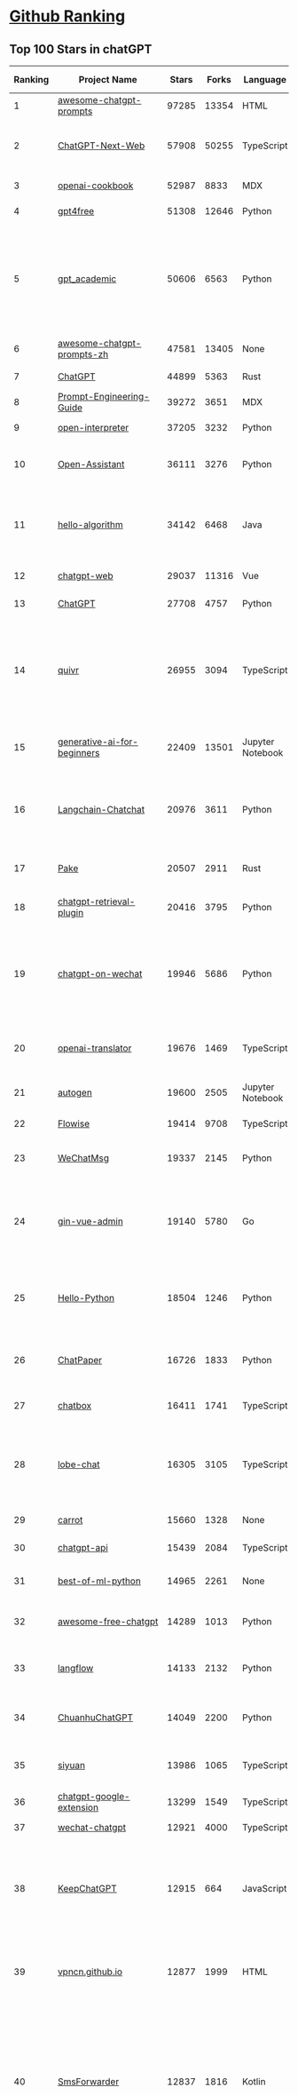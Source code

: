 [Github Ranking](../README.md)
==========

## Top 100 Stars in chatGPT

| Ranking | Project Name | Stars | Forks | Language | Open Issues | Description | Last Commit |
| ------- | ------------ | ----- | ----- | -------- | ----------- | ----------- | ----------- |
| 1 | [awesome-chatgpt-prompts](https://github.com/f/awesome-chatgpt-prompts) | 97285 | 13354 | HTML | 0 | This repo includes ChatGPT prompt curation to use ChatGPT better. | 2024-01-10T11:37:43Z |
| 2 | [ChatGPT-Next-Web](https://github.com/ChatGPTNextWeb/ChatGPT-Next-Web) | 57908 | 50255 | TypeScript | 81 | A cross-platform ChatGPT/Gemini UI (Web / PWA / Linux / Win / MacOS). 一键拥有你自己的跨平台 ChatGPT/Gemini 应用。 | 2024-01-12T17:32:16Z |
| 3 | [openai-cookbook](https://github.com/openai/openai-cookbook) | 52987 | 8833 | MDX | 25 | Examples and guides for using the OpenAI API | 2024-01-12T20:30:16Z |
| 4 | [gpt4free](https://github.com/xtekky/gpt4free) | 51308 | 12646 | Python | 110 | The official gpt4free repository \| various collection of powerful language models | 2024-01-12T15:14:19Z |
| 5 | [gpt_academic](https://github.com/binary-husky/gpt_academic) | 50606 | 6563 | Python | 153 | 为ChatGPT/GLM提供实用化交互界面，特别优化论文阅读/润色/写作体验，模块化设计，支持自定义快捷按钮&函数插件，支持Python和C++等项目剖析&自译解功能，PDF/LaTex论文翻译&总结功能，支持并行问询多种LLM模型，支持chatglm2等本地模型。兼容文心一言, moss, llama2, rwkv, claude2, 通义千问, 书生, 讯飞星火等。 | 2024-01-13T00:33:26Z |
| 6 | [awesome-chatgpt-prompts-zh](https://github.com/PlexPt/awesome-chatgpt-prompts-zh) | 47581 | 13405 | None | 38 | ChatGPT 中文调教指南。各种场景使用指南。学习怎么让它听你的话。 | 2023-12-06T17:31:31Z |
| 7 | [ChatGPT](https://github.com/lencx/ChatGPT) | 44899 | 5363 | Rust | 558 | 🔮 ChatGPT Desktop Application (Mac, Windows and Linux) | 2024-01-06T22:15:36Z |
| 8 | [Prompt-Engineering-Guide](https://github.com/dair-ai/Prompt-Engineering-Guide) | 39272 | 3651 | MDX | 39 | 🐙 Guides, papers, lecture, notebooks and resources for prompt engineering | 2024-01-12T05:00:25Z |
| 9 | [open-interpreter](https://github.com/KillianLucas/open-interpreter) | 37205 | 3232 | Python | 158 | A natural language interface for computers | 2024-01-12T19:49:35Z |
| 10 | [Open-Assistant](https://github.com/LAION-AI/Open-Assistant) | 36111 | 3276 | Python | 221 | OpenAssistant is a chat-based assistant that understands tasks, can interact with third-party systems, and retrieve information dynamically to do so. | 2024-01-06T18:47:41Z |
| 11 | [hello-algorithm](https://github.com/geekxh/hello-algorithm) | 34142 | 6468 | Java | 9 | 🌍 针对小白的算法训练 \| 包括四部分：①.大厂面经 ②.力扣图解  ③.千本开源电子书 ④.百张技术思维导图（项目花了上百小时，希望可以点 star 支持，🌹感谢~）推荐免费ChatGPT使用网站 | 2023-06-13T04:13:17Z |
| 12 | [chatgpt-web](https://github.com/Chanzhaoyu/chatgpt-web) | 29037 | 11316 | Vue | 7 | 用 Express 和  Vue3 搭建的 ChatGPT 演示网页 | 2024-01-10T11:38:21Z |
| 13 | [ChatGPT](https://github.com/acheong08/ChatGPT) | 27708 | 4757 | Python | 11 | Reverse engineered ChatGPT API | 2023-08-02T06:02:10Z |
| 14 | [quivr](https://github.com/StanGirard/quivr) | 26955 | 3094 | TypeScript | 58 | Your GenAI Second Brain 🧠  A personal productivity assistant (RAG) ⚡️🤖 Chat with your docs (PDF, CSV, ...)  & apps using Langchain, GPT 3.5 / 4 turbo, Private, Anthropic, VertexAI, Ollama, LLMs, that you can share with users !  Local & Private alternative to OpenAI GPTs & ChatGPT powered by retrieval-augmented generation. YCombinator - YC W24 | 2024-01-10T13:17:00Z |
| 15 | [generative-ai-for-beginners](https://github.com/microsoft/generative-ai-for-beginners) | 22409 | 13501 | Jupyter Notebook | 11 | 12 Lessons, Get Started Building with Generative AI  🔗 https://microsoft.github.io/generative-ai-for-beginners/ | 2024-01-12T14:03:19Z |
| 16 | [Langchain-Chatchat](https://github.com/chatchat-space/Langchain-Chatchat) | 20976 | 3611 | Python | 12 | Langchain-Chatchat（原Langchain-ChatGLM）基于 Langchain 与 ChatGLM 等语言模型的本地知识库问答 \| Langchain-Chatchat (formerly langchain-ChatGLM), local knowledge based LLM (like ChatGLM) QA app with langchain  | 2024-01-12T08:58:48Z |
| 17 | [Pake](https://github.com/tw93/Pake) | 20507 | 2911 | Rust | 9 | 🤱🏻 Turn any webpage into a desktop app with Rust.  🤱🏻 利用 Rust 轻松构建轻量级多端桌面应用 | 2024-01-11T15:54:32Z |
| 18 | [chatgpt-retrieval-plugin](https://github.com/openai/chatgpt-retrieval-plugin) | 20416 | 3795 | Python | 136 | The ChatGPT Retrieval Plugin lets you easily find personal or work documents by asking questions in natural language. | 2023-12-26T04:04:08Z |
| 19 | [chatgpt-on-wechat](https://github.com/zhayujie/chatgpt-on-wechat) | 19946 | 5686 | Python | 258 | 基于大模型搭建的微信聊天机器人，同时支持微信、企业微信、公众号、飞书接入，可选择GPT3.5/GPT4.0/Claude/文心一言/讯飞星火/通义千问/Gemini/LinkAI，能处理文本、语音和图片，访问操作系统和互联网，支持基于自有知识库进行定制企业智能客服。 | 2024-01-12T18:08:23Z |
| 20 | [openai-translator](https://github.com/openai-translator/openai-translator) | 19676 | 1469 | TypeScript | 326 | 基于 ChatGPT API 的划词翻译浏览器插件和跨平台桌面端应用    -    Browser extension and cross-platform desktop application for translation based on ChatGPT API. | 2024-01-12T02:39:16Z |
| 21 | [autogen](https://github.com/microsoft/autogen) | 19600 | 2505 | Jupyter Notebook | 337 | Enable Next-Gen Large Language Model Applications. Join our Discord: https://discord.gg/pAbnFJrkgZ | 2024-01-13T01:02:38Z |
| 22 | [Flowise](https://github.com/FlowiseAI/Flowise) | 19414 | 9708 | TypeScript | 270 | Drag & drop UI to build your customized LLM flow | 2024-01-12T11:39:52Z |
| 23 | [WeChatMsg](https://github.com/LC044/WeChatMsg) | 19337 | 2145 | Python | 31 | 提取微信聊天记录，将其导出成HTML、Word、CSV文档永久保存，对聊天记录进行分析生成年度聊天报告 | 2024-01-12T12:03:22Z |
| 24 | [gin-vue-admin](https://github.com/flipped-aurora/gin-vue-admin) | 19140 | 5780 | Go | 31 | 基于vite+vue3+gin搭建的开发基础平台（支持TS,JS混用），集成jwt鉴权，权限管理，动态路由，显隐可控组件，分页封装，多点登录拦截，资源权限，上传下载，代码生成器，表单生成器,chatGPT自动查表等开发必备功能。 | 2024-01-12T16:15:17Z |
| 25 | [Hello-Python](https://github.com/mouredev/Hello-Python) | 18504 | 1246 | Python | 12 | Curso para aprender el lenguaje de programación Python desde cero y para principiantes. 75 clases, 37 horas en vídeo, código, proyectos y grupo de chat. Fundamentos, frontend, backend, testing, IA... | 2023-12-15T14:28:28Z |
| 26 | [ChatPaper](https://github.com/kaixindelele/ChatPaper) | 16726 | 1833 | Python | 63 | Use ChatGPT to summarize the arXiv papers. 全流程加速科研，利用chatgpt进行论文全文总结+专业翻译+润色+审稿+审稿回复 | 2024-01-10T12:03:59Z |
| 27 | [chatbox](https://github.com/Bin-Huang/chatbox) | 16411 | 1741 | TypeScript | 224 | Chatbox is a desktop client for ChatGPT, Claude and other LLMs, available on Windows, Mac, Linux | 2024-01-10T14:15:30Z |
| 28 | [lobe-chat](https://github.com/lobehub/lobe-chat) | 16305 | 3105 | TypeScript | 124 | 🤖 Lobe Chat - an open-source, high-performance chatbot framework that supports speech synthesis, multimodal, and extensible Function Call plugin system. Supports one-click free deployment of your private ChatGPT/LLM web application. | 2024-01-13T03:01:58Z |
| 29 | [carrot](https://github.com/xx025/carrot) | 15660 | 1328 | None | 5 | Free ChatGPT Site List 这儿为你准备了众多免费好用的ChatGPT镜像站点 | 2024-01-11T12:21:25Z |
| 30 | [chatgpt-api](https://github.com/transitive-bullshit/chatgpt-api) | 15439 | 2084 | TypeScript | 61 | Node.js client for the official ChatGPT API. 🔥 | 2023-12-29T04:07:25Z |
| 31 | [best-of-ml-python](https://github.com/ml-tooling/best-of-ml-python) | 14965 | 2261 | None | 18 | 🏆 A ranked list of awesome machine learning Python libraries. Updated weekly. | 2024-01-11T18:27:34Z |
| 32 | [awesome-free-chatgpt](https://github.com/LiLittleCat/awesome-free-chatgpt) | 14289 | 1013 | Python | 20 | 🆓免费的 ChatGPT 镜像网站列表，持续更新。List of free ChatGPT mirror sites, continuously updated.  | 2024-01-08T15:49:12Z |
| 33 | [langflow](https://github.com/logspace-ai/langflow) | 14133 | 2132 | Python | 101 | ⛓️ Langflow is a UI for LangChain, designed with react-flow to provide an effortless way to experiment and prototype flows. | 2024-01-12T01:03:47Z |
| 34 | [ChuanhuChatGPT](https://github.com/GaiZhenbiao/ChuanhuChatGPT) | 14049 | 2200 | Python | 87 | GUI for ChatGPT API and many LLMs. Supports agents, file-based QA, GPT finetuning and query with web search. All with a neat UI. | 2024-01-12T06:30:29Z |
| 35 | [siyuan](https://github.com/siyuan-note/siyuan) | 13986 | 1065 | TypeScript | 68 | A privacy-first, self-hosted, fully open source personal knowledge management software, written in typescript and golang. | 2024-01-13T03:10:58Z |
| 36 | [chatgpt-google-extension](https://github.com/wong2/chatgpt-google-extension) | 13299 | 1549 | TypeScript | 94 | This project is deprecated. Check my new project ChatHub: | 2023-10-25T09:48:26Z |
| 37 | [wechat-chatgpt](https://github.com/fuergaosi233/wechat-chatgpt) | 12921 | 4000 | TypeScript | 53 | Use ChatGPT On Wechat via wechaty | 2023-05-05T20:16:17Z |
| 38 | [KeepChatGPT](https://github.com/xcanwin/KeepChatGPT) | 12915 | 664 | JavaScript | 119 | 这是一款提高ChatGPT的数据安全能力和效率的插件。并且免费共享大量创新功能，如：自动刷新、保持活跃、数据安全、取消审计、克隆对话、言无不尽、净化页面、展示大屏、展示全屏、拦截跟踪、日新月异等。让我们的AI体验无比安全、顺畅、丝滑、高效、简洁。 | 2024-01-09T04:05:09Z |
| 39 | [vpncn.github.io](https://github.com/vpncn/vpncn.github.io) | 12877 | 1999 | HTML | 0 | 2024中国翻墙软件VPN推荐以及科学上网避坑，稳定好用。对比SSR机场、蓝灯、V2ray、老王VPN、VPS搭建梯子等科学上网与翻墙软件，中国最新科学上网翻墙梯子VPN下载推荐，访问Chatgpt。 | 2024-01-05T14:31:27Z |
| 40 | [SmsForwarder](https://github.com/pppscn/SmsForwarder) | 12837 | 1816 | Kotlin | 1 | 短信转发器——监控Android手机短信、来电、APP通知，并根据指定规则转发到其他手机：钉钉群自定义机器人、钉钉企业内机器人、企业微信群机器人、飞书机器人、企业微信应用消息、邮箱、bark、webhook、Telegram机器人、Server酱、PushPlus、手机短信等。包括主动控制服务端与客户端，让你轻松远程发短信、查短信、查通话、查话簿、查电量等。（V3.0 新增）PS.这个APK主要是学习与自用，如有BUG请提ISSUE，同时欢迎大家提PR指正 | 2024-01-13T02:09:40Z |
| 41 | [ChatALL](https://github.com/sunner/ChatALL) | 12565 | 1810 | JavaScript | 127 |  Concurrently chat with ChatGPT, Bing Chat, Bard, Alpaca, Vicuna, Claude, ChatGLM, MOSS, 讯飞星火, 文心一言 and more, discover the best answers | 2024-01-12T10:39:37Z |
| 42 | [LLaVA](https://github.com/haotian-liu/LLaVA) | 12377 | 1286 | Python | 460 | [NeurIPS'23 Oral] Visual Instruction Tuning (LLaVA) built towards GPT-4V level capabilities and beyond. | 2024-01-10T14:46:42Z |
| 43 | [haystack](https://github.com/deepset-ai/haystack) | 12309 | 1535 | Python | 335 | :mag: LLM orchestration framework to build customizable, production-ready LLM applications. Connect components (models, vector DBs, file converters) to pipelines or agents that can interact with your data. With advanced retrieval methods, it's best suited for building RAG, question answering, semantic search or conversational agent chatbots. | 2024-01-12T18:04:09Z |
| 44 | [MOSS](https://github.com/OpenLMLab/MOSS) | 11708 | 1151 | Python | 231 | An open-source tool-augmented conversational language model from Fudan University | 2023-09-08T08:51:08Z |
| 45 | [botpress](https://github.com/botpress/botpress) | 11519 | 1659 | TypeScript | 3 | The open-source hub to build & deploy GPT/LLM Agents ⚡️ | 2024-01-12T19:00:52Z |
| 46 | [GPT_API_free](https://github.com/chatanywhere/GPT_API_free) | 11227 | 932 | Python | 9 | Free ChatGPT API Key，免费ChatGPT API，支持GPT4 API（免费），ChatGPT国内可用免费转发API，直连无需代理。可以搭配ChatBox等软件/插件使用，极大降低接口使用成本。国内即可无限制畅快聊天。 | 2024-01-12T11:27:35Z |
| 47 | [chatgpt-mirai-qq-bot](https://github.com/lss233/chatgpt-mirai-qq-bot) | 10965 | 1389 | Python | 297 | 🚀 一键部署！真正的 AI 聊天机器人！支持ChatGPT、文心一言、讯飞星火、Bing、Bard、ChatGLM、POE，多账号，人设调教，虚拟女仆、图片渲染、语音发送 \| 支持 QQ、Telegram、Discord、微信 等平台 | 2023-11-22T03:13:33Z |
| 48 | [RWKV-LM](https://github.com/BlinkDL/RWKV-LM) | 10645 | 751 | Python | 42 | RWKV is an RNN with transformer-level LLM performance. It can be directly trained like a GPT (parallelizable). So it's combining the best of RNN and transformer - great performance, fast inference, saves VRAM, fast training, "infinite" ctx_len, and free sentence embedding. | 2023-12-28T06:53:30Z |
| 49 | [Chat2DB](https://github.com/chat2db/Chat2DB) | 10586 | 1339 | Java | 277 | 🔥 🔥 🔥 An intelligent and versatile general-purpose SQL client and reporting tool for databases which integrates ChatGPT capabilities. | 2024-01-12T08:43:53Z |
| 50 | [FinGPT](https://github.com/AI4Finance-Foundation/FinGPT) | 10227 | 2161 | Jupyter Notebook | 55 | Data-Centric FinGPT.  Open-source for open finance!  Revolutionize 🔥    We release the trained model on HuggingFace. | 2023-12-26T23:49:09Z |
| 51 | [deploy](https://github.com/pandora-next/deploy) | 9566 | 1843 | PHP | 14 | Pandora Cloud + Pandora Server + Shared Chat + BackendAPI Proxy + Chat2API + Signup Free = PandoraNext. New GPTs(Gizmo) UI, All in one! | 2024-01-05T06:56:27Z |
| 52 | [BingGPT](https://github.com/dice2o/BingGPT) | 9337 | 726 | JavaScript | 234 | Desktop application of new Bing's AI-powered chat (Windows, macOS and Linux) | 2023-12-13T08:39:07Z |
| 53 | [awesome-chatgpt-zh](https://github.com/yzfly/awesome-chatgpt-zh) | 9217 | 795 | Python | 2 | ChatGPT 中文指南🔥，ChatGPT 中文调教指南，指令指南，应用开发指南，精选资源清单，更好的使用 chatGPT 让你的生产力 up up up! 🚀 | 2023-12-18T13:02:54Z |
| 54 | [chatGPTBox](https://github.com/josStorer/chatGPTBox) | 9201 | 676 | JavaScript | 212 | Integrating ChatGPT into your browser deeply, everything you need is here | 2024-01-10T21:16:29Z |
| 55 | [ChatRWKV](https://github.com/BlinkDL/ChatRWKV) | 9011 | 670 | Python | 20 | ChatRWKV is like ChatGPT but powered by RWKV (100% RNN) language model, and open source. | 2023-12-27T03:33:12Z |
| 56 | [gorilla](https://github.com/ShishirPatil/gorilla) | 8841 | 681 | Python | 37 | Gorilla: An API store for LLMs | 2023-11-29T19:03:30Z |
| 57 | [one-api](https://github.com/songquanpeng/one-api) | 8657 | 2203 | JavaScript | 272 | OpenAI 接口管理 & 分发系统，支持 Azure、Anthropic Claude、Google PaLM 2 & Gemini、智谱 ChatGLM、百度文心一言、讯飞星火认知、阿里通义千问、360 智脑以及腾讯混元，可用于二次分发管理 key，仅单可执行文件，已打包好 Docker 镜像，一键部署，开箱即用. OpenAI key management & redistribution system, using a single API for all LLMs, and features an English UI. | 2024-01-11T07:00:20Z |
| 58 | [leedl-tutorial](https://github.com/datawhalechina/leedl-tutorial) | 8645 | 2414 | Jupyter Notebook | 2 | 《李宏毅深度学习教程》，PDF下载地址：https://github.com/datawhalechina/leedl-tutorial/releases | 2024-01-11T07:14:16Z |
| 59 | [hamulete](https://github.com/hoochanlon/hamulete) | 8607 | 1880 | Jupyter Notebook | 0 | 🏔️国立台湾大学、新加坡国立大学、早稻田大学、东京大学，中央研究院（台湾）以及中国重点高校及科研机构，社科、经济、数学、博弈论、哲学、系统工程类学术论文等知识库。 | 2024-01-12T14:07:27Z |
| 60 | [go-proxy-bingai](https://github.com/adams549659584/go-proxy-bingai) | 8437 | 8725 | HTML | 221 | 用 Vue3 和 Go 搭建的微软 New Bing 演示站点，拥有一致的 UI 体验，支持 ChatGPT 提示词，国内可用。 | 2023-11-20T12:53:37Z |
| 61 | [web-llm](https://github.com/mlc-ai/web-llm) | 8179 | 492 | TypeScript | 46 | Bringing large-language models and chat to web browsers. Everything runs inside the browser with no server support. | 2024-01-11T15:22:52Z |
| 62 | [EdgeGPT](https://github.com/acheong08/EdgeGPT) | 8062 | 961 | Python | 37 | Reverse engineered API of Microsoft's Bing Chat AI | 2023-08-03T13:37:26Z |
| 63 | [awesome-chatgpt](https://github.com/humanloop/awesome-chatgpt) | 8053 | 522 | None | 23 | Curated list of awesome tools, demos, docs for ChatGPT and GPT-3 | 2023-12-28T08:57:39Z |
| 64 | [chatgpt-demo](https://github.com/anse-app/chatgpt-demo) | 7814 | 3893 | TypeScript | 39 | Minimal web UI for ChatGPT.  | 2023-12-27T01:44:01Z |
| 65 | [LMFlow](https://github.com/OptimalScale/LMFlow) | 7552 | 1077 | Python | 23 | An Extensible Toolkit for Finetuning and Inference of Large Foundation Models. Large Models for All. | 2024-01-11T15:31:47Z |
| 66 | [go-openai](https://github.com/sashabaranov/go-openai) | 7496 | 1106 | Go | 59 | OpenAI ChatGPT, GPT-3, GPT-4, DALL·E, Whisper API wrapper for Go | 2024-01-11T10:45:16Z |
| 67 | [PaLM-rlhf-pytorch](https://github.com/lucidrains/PaLM-rlhf-pytorch) | 7494 | 649 | Python | 12 | Implementation of RLHF (Reinforcement Learning with Human Feedback) on top of the PaLM architecture. Basically ChatGPT but with PaLM | 2023-07-27T12:05:48Z |
| 68 | [anything-llm](https://github.com/Mintplex-Labs/anything-llm) | 7316 | 778 | JavaScript | 32 | Open-source ChatGPT experience for LLMs, embedders, and vector databases. Unlimited documents, messages, and concurrent users with permission management in one app. | 2024-01-13T03:16:15Z |
| 69 | [LLMSurvey](https://github.com/RUCAIBox/LLMSurvey) | 7273 | 580 | Python | 11 | The official GitHub page for the survey paper "A Survey of Large Language Models". | 2024-01-10T01:24:56Z |
| 70 | [promptflow](https://github.com/microsoft/promptflow) | 7083 | 516 | Python | 41 | Build high-quality LLM apps - from prototyping, testing to production deployment and monitoring. | 2024-01-13T02:19:07Z |
| 71 | [gpt4free-ts](https://github.com/xiangsx/gpt4free-ts) | 7025 | 1505 | TypeScript | 44 | Providing a free OpenAI GPT-4 API !   This is a replication project for the typescript version of xtekky/gpt4free | 2023-11-28T06:44:25Z |
| 72 | [embedchain](https://github.com/embedchain/embedchain) | 7018 | 1222 | Python | 126 | The Open Source RAG framework | 2024-01-12T16:00:58Z |
| 73 | [shell_gpt](https://github.com/TheR1D/shell_gpt) | 6971 | 557 | Python | 23 | A command-line productivity tool powered by GPT-3 and GPT-4, will help you accomplish your tasks faster and more efficiently. | 2024-01-13T03:10:16Z |
| 74 | [BetterChatGPT](https://github.com/ztjhz/BetterChatGPT) | 6870 | 2380 | TypeScript | 165 | An amazing UI for OpenAI's ChatGPT (Website + Windows + MacOS + Linux) | 2023-12-23T13:50:21Z |
| 75 | [yao](https://github.com/YaoApp/yao) | 6654 | 606 | Go | 72 | :rocket: A performance app engine to create web services and applications in minutes.Suitable for AI, IoT, Industrial Internet, Connected Vehicles, DevOps, Energy, Finance and many other use-cases. | 2024-01-10T13:00:29Z |
| 76 | [chatgpt_system_prompt](https://github.com/LouisShark/chatgpt_system_prompt) | 6371 | 1219 | Python | 0 | A collection of GPT system prompts and various prompt injection/leaking knowledge. | 2024-01-08T10:13:26Z |
| 77 | [chatgpt-advanced](https://github.com/interstellard/chatgpt-advanced) | 6236 | 801 | TypeScript | 79 | WebChatGPT: A browser extension that augments your ChatGPT prompts with web results. | 2023-11-27T18:28:41Z |
| 78 | [LangChain-Chinese-Getting-Started-Guide](https://github.com/liaokongVFX/LangChain-Chinese-Getting-Started-Guide) | 6187 | 504 | None | 13 | LangChain 的中文入门教程 | 2023-07-07T09:52:46Z |
| 79 | [CopilotForXcode](https://github.com/intitni/CopilotForXcode) | 6126 | 283 | Swift | 18 | The missing GitHub Copilot, Codeium and ChatGPT Xcode Source Editor Extension | 2024-01-11T09:29:17Z |
| 80 | [ChatGPT-AutoExpert](https://github.com/spdustin/ChatGPT-AutoExpert) | 6052 | 403 | JavaScript | 1 | 🚀🧠💬 Supercharged Custom Instructions for ChatGPT (non-coding) and ChatGPT Advanced Data Analysis (coding).  | 2023-12-18T15:49:19Z |
| 81 | [chatgpt-mac](https://github.com/vincelwt/chatgpt-mac) | 6031 | 501 | JavaScript | 69 | ChatGPT for Mac, living in your menubar. | 2023-10-23T09:53:08Z |
| 82 | [jan](https://github.com/janhq/jan) | 5986 | 310 | TypeScript | 155 | Jan is an open source alternative to ChatGPT that runs 100% offline on your computer | 2024-01-13T02:16:02Z |
| 83 | [continue](https://github.com/continuedev/continue) | 5973 | 296 | Python | 63 | ⏩ Continue is an open-source autopilot for VS Code and JetBrains—the easiest way to code with any LLM | 2024-01-13T00:11:00Z |
| 84 | [aider](https://github.com/paul-gauthier/aider) | 5917 | 763 | Python | 63 | aider is AI pair programming in your terminal | 2024-01-11T19:22:58Z |
| 85 | [GPTCache](https://github.com/zilliztech/GPTCache) | 5878 | 414 | Python | 47 | Semantic cache for LLMs. Fully integrated with LangChain and llama_index.  | 2024-01-12T03:18:33Z |
| 86 | [freegpt-webui](https://github.com/ramonvc/freegpt-webui) | 5597 | 1654 | Python | 85 | GPT 3.5/4 with a Chat Web UI. No API key required. | 2023-09-26T21:09:16Z |
| 87 | [ChatGPT-Shortcut](https://github.com/rockbenben/ChatGPT-Shortcut) | 5546 | 662 | TypeScript | 0 | 🚀💪Maximize your efficiency and productivity, support for English,中文,Español,العربية. 让生产力加倍的AI快捷指令。更有效地定制、保存和分享自己的提示词。在提示词分享社区中，轻松找到适用于不同场景的指令。 | 2024-01-10T12:36:58Z |
| 88 | [Baichuan-7B](https://github.com/baichuan-inc/Baichuan-7B) | 5485 | 547 | Python | 81 | A large-scale 7B pretraining language model developed by BaiChuan-Inc. | 2023-09-30T08:38:56Z |
| 89 | [ChatGPT-Midjourney](https://github.com/Licoy/ChatGPT-Midjourney) | 5437 | 1996 | TypeScript | 9 | 🍭 一键拥有你自己的 ChatGPT+Midjourney 网页服务 \| Own your own ChatGPT+Midjourney web service with one click | 2024-01-05T09:44:32Z |
| 90 | [wukong-robot](https://github.com/wzpan/wukong-robot) | 5423 | 1241 | Python | 33 | 🤖 wukong-robot 是一个简单、灵活、优雅的中文语音对话机器人/智能音箱项目，支持ChatGPT多轮对话能力，还可能是首个支持脑机交互的开源智能音箱项目。 | 2024-01-02T07:20:27Z |
| 91 | [awesome-chatgpt-api](https://github.com/reorx/awesome-chatgpt-api) | 5421 | 350 | Python | 2 | Curated list of apps and tools that not only use the new ChatGPT API, but also allow users to configure their own API keys, enabling free and on-demand usage of their own quota. | 2023-10-25T04:15:09Z |
| 92 | [rags](https://github.com/run-llama/rags) | 5278 | 639 | Python | 20 | Build ChatGPT over your data, all with natural language | 2023-12-16T11:48:35Z |
| 93 | [bob-plugin-openai-translator](https://github.com/openai-translator/bob-plugin-openai-translator) | 5255 | 231 | JavaScript | 5 | 基于 ChatGPT API 的文本翻译、文本润色、语法纠错 Bob 插件，让我们一起迎接不需要巴别塔的新时代！Licensed under CC BY-NC-SA 4.0 | 2024-01-12T02:12:56Z |
| 94 | [feishu-openai](https://github.com/ConnectAI-E/feishu-openai) | 5182 | 899 | Go | 76 | 🎒 飞书  ×（GPT-4 + GPT-4V + DALL·E-3 + Whisper）=  飞一般的工作体验  🚀 语音对话、角色扮演、多话题讨论、图片创作、表格分析、文档导出 🚀 | 2024-01-11T10:08:12Z |
| 95 | [yn](https://github.com/purocean/yn) | 5170 | 858 | TypeScript | 34 | A highly extensible Markdown editor. Version control, AI Copilot, mind map, documents encryption, code snippet running, integrated terminal, chart embedding, HTML applets, Reveal.js, plug-in, and macro replacement. | 2024-01-11T12:22:21Z |
| 96 | [next-enterprise](https://github.com/Blazity/next-enterprise) | 4937 | 980 | TypeScript | 4 | 💼 An enterprise-grade Next.js boilerplate for high-performance, maintainable apps. Packed with features like Tailwind CSS, TypeScript, ESLint, Prettier, testing tools, and more to accelerate your development. | 2024-01-03T12:52:38Z |
| 97 | [Learning-Prompt](https://github.com/thinkingjimmy/Learning-Prompt) | 4934 | 398 | CSS | 12 | Free prompt engineering online course. ChatGPT and Midjourney tutorials are now included! | 2023-09-17T02:06:16Z |
| 98 | [chatgpt-vscode](https://github.com/mpociot/chatgpt-vscode) | 4920 | 361 | TypeScript | 45 | A VSCode extension that allows you to use ChatGPT | 2023-09-29T18:27:16Z |
| 99 | [FeHelper](https://github.com/zxlie/FeHelper) | 4867 | 1234 | JavaScript | 252 | 😍FeHelper--Web前端助手（Awesome！Chrome & Firefox & MS-Edge Extension, All in one Toolbox!） | 2023-07-04T10:04:03Z |
| 100 | [opencommit](https://github.com/di-sukharev/opencommit) | 4842 | 234 | JavaScript | 15 | Auto-generate impressive commits with AI in 1 second 🤯🔫 | 2024-01-06T11:30:57Z |

